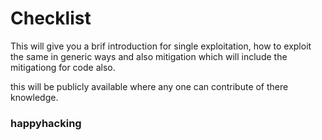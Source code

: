 # Checklist

This will give you a brif introduction for single exploitation, how to exploit the same in generic ways and also mitigation which will include the mitigationg for code also.

this will be publicly available where any one can contribute of there knowledge.

### happyhacking
